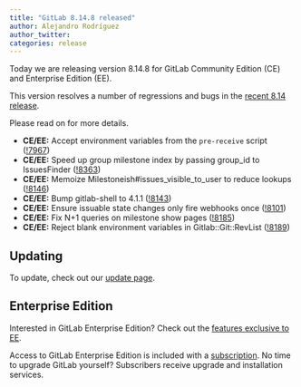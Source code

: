 ```yaml
---
title: "GitLab 8.14.8 released"
author: Alejandro Rodríguez
author_twitter:
categories: release
---
```


Today we are releasing version 8.14.8 for GitLab Community Edition (CE) and
Enterprise Edition (EE).

This version resolves a number of regressions and bugs in the [recent 8.14
release](/2016/11/22/gitlab-8-14-released).

Please read on for more details.

<!-- more -->

- **CE/EE:** Accept environment variables from the `pre-receive` script ([!7967])
- **CE/EE:** Speed up group milestone index by passing group_id to IssuesFinder ([!8363])
- **CE/EE:** Memoize Milestoneish#issues_visible_to_user to reduce lookups ([!8146])
- **CE/EE:** Bump gitlab-shell to 4.1.1 ([!8143])
- **CE/EE:** Ensure issuable state changes only fire webhooks once ([!8101])
- **CE/EE:** Fix N+1 queries on milestone show pages ([!8185])
- **CE/EE:** Reject blank environment variables in Gitlab::Git::RevList ([!8189])

[!7967]: https://gitlab.com/gitlab-org/gitlab-ce/merge_requests/7967
[!8363]: https://gitlab.com/gitlab-org/gitlab-ce/merge_requests/8363
[!8146]: https://gitlab.com/gitlab-org/gitlab-ce/merge_requests/8146
[!8143]: https://gitlab.com/gitlab-org/gitlab-ce/merge_requests/8143
[!8101]: https://gitlab.com/gitlab-org/gitlab-ce/merge_requests/8101
[!8185]: https://gitlab.com/gitlab-org/gitlab-ce/merge_requests/8185
[!8189]: https://gitlab.com/gitlab-org/gitlab-ce/merge_requests/8189

## Updating

To update, check out our [update page](https://about.gitlab.com/update/).

## Enterprise Edition

Interested in GitLab Enterprise Edition? Check out the [features exclusive to
EE](https://about.gitlab.com/features/#enterprise).

Access to GitLab Enterprise Edition is included with a [subscription](https://about.gitlab.com/pricing/).
No time to upgrade GitLab yourself? Subscribers receive upgrade and installation
services.
